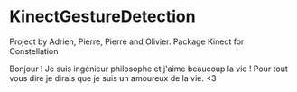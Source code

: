 # KinectGestureDetection
Project by Adrien, Pierre, Pierre and Olivier. Package Kinect for Constellation

Bonjour ! Je suis ingénieur philosophe et j'aime beaucoup la vie !
Pour tout vous dire je dirais que je suis un amoureux de la vie. <3
